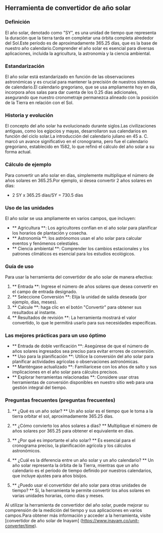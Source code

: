## Herramienta de convertidor de año solar

### Definición
El año solar, denotado como "SY", es una unidad de tiempo que representa la duración que la tierra tarda en completar una órbita completa alrededor del Sol.Este período es de aproximadamente 365.25 días, que es la base de nuestro año calendario.Comprender el año solar es esencial para diversas aplicaciones, incluida la agricultura, la astronomía y la ciencia ambiental.

### Estandarización
El año solar está estandarizado en función de las observaciones astronómicas y es crucial para mantener la precisión de nuestros sistemas de calendario.El calendario gregoriano, que se usa ampliamente hoy en día, incorpora años salas para dar cuenta de los 0.25 días adicionales, asegurando que nuestro cronometraje permanezca alineado con la posición de la Tierra en relación con el Sol.

### Historia y evolución
El concepto del año solar ha evolucionado durante siglos.Las civilizaciones antiguas, como los egipcios y mayas, desarrollaron sus calendarios en función del ciclo solar.La introducción del calendario juliano en 45 a. C. marcó un avance significativo en el cronograma, pero fue el calendario gregoriano, establecido en 1582, lo que refinó el cálculo del año solar a su forma actual.

### Cálculo de ejemplo
Para convertir un año solar en días, simplemente multiplique el número de años solares en 365.25.Por ejemplo, si desea convertir 2 años solares en días:
- 2 SY x 365.25 días/SY = 730.5 días

### Uso de las unidades
El año solar se usa ampliamente en varios campos, que incluyen:
- ** Agricultura **: Los agricultores confían en el año solar para planificar los horarios de plantación y cosecha.
- ** Astronomía **: los astrónomos usan el año solar para calcular eventos y fenómenos celestiales.
- ** Ciencia ambiental **: Comprender los cambios estacionales y los patrones climáticos es esencial para los estudios ecológicos.

### Guía de uso
Para usar la herramienta del convertidor de año solar de manera efectiva:
1. ** Entrada **: Ingrese el número de años solares que desea convertir en el campo de entrada designado.
2. ** Seleccione Conversión **: Elija la unidad de salida deseada (por ejemplo, días, meses).
3. ** Calcule **: haga clic en el botón "Convertir" para obtener sus resultados al instante.
4. ** Resultados de revisión **: La herramienta mostrará el valor convertido, lo que le permitirá usarlo para sus necesidades específicas.

### Las mejores prácticas para un uso óptimo
- ** Entrada de doble verificación **: Asegúrese de que el número de años solares ingresados ​​sea preciso para evitar errores de conversión.
- ** Uso para la planificación **: Utilice la conversión del año solar para planificar actividades agrícolas o observaciones astronómicas.
- ** Manténgase actualizado **: Familiarícese con los años de salto y sus implicaciones en el año solar para cálculos precisos.
- ** Explorar herramientas relacionadas **: Considere usar otras herramientas de conversión disponibles en nuestro sitio web para una gestión integral del tiempo.

### Preguntas frecuentes (preguntas frecuentes)

1. ** ¿Qué es un año solar? **
Un año solar es el tiempo que le toma a la tierra orbitar el sol, aproximadamente 365.25 días.

2. ** ¿Cómo convierto los años solares a días? **
Multiplique el número de años solares por 365.25 para obtener el equivalente en días.

3. ** ¿Por qué es importante el año solar? **
Es esencial para el cronograma preciso, la planificación agrícola y los cálculos astronómicos.

4. ** ¿Cuál es la diferencia entre un año solar y un año calendario? **
Un año solar representa la órbita de la Tierra, mientras que un año calendario es el período de tiempo definido por nuestros calendarios, que incluye ajustes para años bisijos.

5. ** ¿Puedo usar el convertidor del año solar para otras unidades de tiempo? **
Sí, la herramienta le permite convertir los años solares en varias unidades horarias, como días y meses.

Al utilizar la herramienta de convertidor del año solar, puede mejorar su comprensión de la medición del tiempo y sus aplicaciones en varios campos.Para obtener más información y acceder a la herramienta, visite [convertidor de año solar de Inayam] (https://www.inayam.co/unit-converter/time).